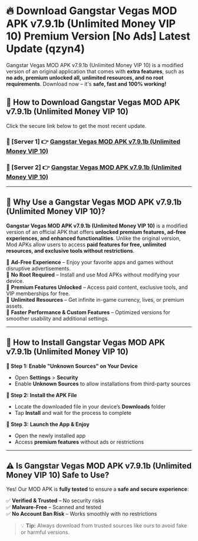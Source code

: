 # 🔥 Download Gangstar Vegas MOD APK v7.9.1b (Unlimited Money VIP 10) Premium Version [No Ads] Latest Update (qzyn4) 

Gangstar Vegas MOD APK v7.9.1b (Unlimited Money VIP 10) is a modified version of an original application that comes with **extra features**, such as **no ads, premium unlocked all, unlimited resources, and no root requirements**. Download now – it's **safe, fast and 100% working!**

## **📱 How to Download Gangstar Vegas MOD APK v7.9.1b (Unlimited Money VIP 10)**  

Click the secure link below to get the most recent update.  

 ### **📌 [Server 1] 👉** [Gangstar Vegas MOD APK v7.9.1b (Unlimited Money VIP 10)](https://apkcomod.com?title=Gangstar_Vegas_MOD_APK_v7.9.1b_(Unlimited_Money_VIP_10))

 ### **📌 [Server 2] 👉** [Gangstar Vegas MOD APK v7.9.1b (Unlimited Money VIP 10)](https://apkcomod.com?title=Gangstar_Vegas_MOD_APK_v7.9.1b_(Unlimited_Money_VIP_10))

---

## **🤖 Why Use a Gangstar Vegas MOD APK v7.9.1b (Unlimited Money VIP 10)?**  

**Gangstar Vegas MOD APK v7.9.1b (Unlimited Money VIP 10)** is a modified version of an official APK that offers **unlocked premium features, ad-free experiences, and enhanced functionalities**. Unlike the original version, Mod APKs allow users to access **paid features for free, unlimited resources, and exclusive tools without restrictions**.

🔽 **Ad-Free Experience** – Enjoy your favorite apps and games without disruptive advertisements.  
🔽 **No Root Required** – Install and use Mod APKs without modifying your device.  
🔽 **Premium Features Unlocked** – Access paid content, exclusive tools, and VIP memberships for free.  
🔽 **Unlimited Resources** – Get infinite in-game currency, lives, or premium assets.  
🔽 **Faster Performance & Custom Features** – Optimized versions for smoother usability and additional settings.  

---

## **🚀 How to Install Gangstar Vegas MOD APK v7.9.1b (Unlimited Money VIP 10)**  

**🔹 Step 1:** **Enable "Unknown Sources" on Your Device**  
- Open **Settings** > **Security**  
- Enable **Unknown Sources** to allow installations from third-party sources  

**🔹 Step 2:** **Install the APK File**  
- Locate the downloaded file in your device’s **Downloads** folder  
- Tap **Install** and wait for the process to complete  

**🔹 Step 3:** **Launch the App & Enjoy**  
- Open the newly installed app  
- Access **premium features** without ads or restrictions  

---

## **⚠️ Is Gangstar Vegas MOD APK v7.9.1b (Unlimited Money VIP 10) Safe to Use?**  

Yes! Our MOD APK is **fully tested** to ensure a **safe and secure experience**:

✅ **Verified & Trusted** – No security risks  
✅ **Malware-Free** – Scanned and tested  
✅ **No Account Ban Risk** – Works smoothly with no restrictions  

> 💡 **Tip:** Always download from trusted sources like ours to avoid fake or harmful versions.